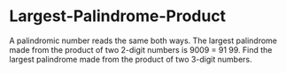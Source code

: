 Largest-Palindrome-Product
==========================

A palindromic number reads the same both ways. The largest palindrome made from the product of two 2-digit numbers is 9009 = 91 99.  Find the largest palindrome made from the product of two 3-digit numbers.